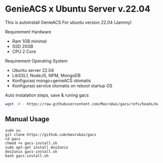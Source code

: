 # GenieACS x Ubuntu Server v.22.04
This is autoinstall GenieACS For ubuntu version 22.04 (Jammy)

Requirement Hardware
- Ram 1GB minimal
- SSD 20GB
- CPU 2 Core

Requirement Operating System
- Ubuntu server 22.04
- LibSSL1, NodeJS, NPM, MongoDB
- Konfigurasi mongo+genieACS otomatis
- Konfigurasi service otomatis on reboot startup OS


Auto instalation steps, save & runing gacs
```sh
wget -O - https://raw.githubusercontent.com/Masrubai/gacs/refs/heads/main/install.sh | bash
```

## Manual Usage
```
sudo su
git clone https://github.com/masrubai/gacs
cd gacs
chmod +x gacs-install.sh
sudo apt-get install dos2unix
dos2unix gacs-install.sh
bash gacs-install.sh
```

